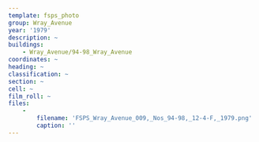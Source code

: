 ```yaml
---
template: fsps_photo
group: Wray_Avenue
year: '1979'
description: ~
buildings:
    - Wray_Avenue/94-98_Wray_Avenue
coordinates: ~
heading: ~
classification: ~
section: ~
cell: ~
film_roll: ~
files:
    -
        filename: 'FSPS_Wray_Avenue_009,_Nos_94-98,_12-4-F,_1979.png'
        caption: ''
---
```

